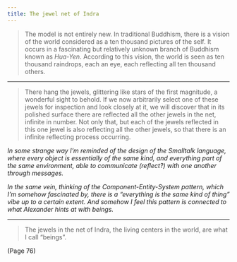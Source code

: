 ```yaml
---
title: The jewel net of Indra
---
```


> The model is not entirely new. In traditional Buddhism, there is a vision of the world considered as a ten thousand pictures of the self. It occurs in a fascinating but relatively unknown branch of Buddhism known as *Hua-Yen*. According to this vision, the world is seen as ten thousand raindrops, each an eye, each reflecting all ten thousand others.

---

> There hang the jewels, glittering like stars of the first magnitude, a wonderful sight to behold. If we now arbitrarily select one of these jewels for inspection and look closely at it, we will discover that in its polished surface there are reflected all the other jewels in the net, infinite in number. Not only that, but each of the jewels reflected in this one jewel is also reflecting all the other jewels, so that there is an infinite reflecting process occurring.

*In some strange way I’m reminded of the design of the Smalltalk language, where every object is essentially of the same kind, and everything part of the same environment, able to communicate (reflect?) with one another through messages.*

*In the same vein, thinking of the Component-Entity-System pattern, which I’m somehow fascinated by, there is a “everything is the same kind of thing” vibe up to a certain extent. And somehow I feel this pattern is connected to what Alexander hints at with beings.*

---

> The jewels in the net of Indra, the living centers in the world, are what I call “beings”.

(Page 76)
